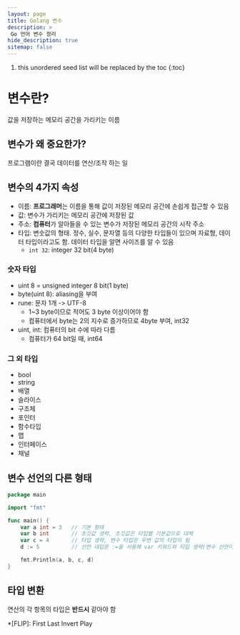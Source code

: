 ```yaml
---
layout: page
title: Golang 변수
description: >
 Go 언어 변수 정리
hide_description: true
sitemap: false
---
```


1. this unordered seed list will be replaced by the toc
{:toc}

# 변수란?

값을 저장하는 메모리 공간을 가리키는 이름

## 변수가 왜 중요한가?

프로그램이란 결국 데이터를 연산/조작 하는 일

## 변수의 4가지 속성

- 이름: **프로그래머**는 이름을 통해 값이 저장된 메모리 공간에 손쉽게 접근할 수 있음
- 값: 변수가 가리키는 메모리 공간에 저장된 값
- 주소: **컴퓨터**가 알아들을 수 있는 변수가 저장된 메모리 공간의 시작 주소
- 타입: 변숫값의 형태. 정수, 실수, 문자열 등의 다양한 타입들이 있으며 자료형, 데이터 타입이라고도 함. 데이터 타입을 알면 사이즈를 알 수 있음
    - `int 32`: integer 32 bit(4 byte)

### 숫자 타입

- uint 8 = unsigned integer 8 bit(1 byte)
- byte(uint 8): aliasing을 부여
- rune: 문자 1개 -> UTF-8
  - 1~3 byte이므로 적어도 3 byte 이상이어야 함
  - 컴퓨터에서 byte는 2의 지수로 증가하므로 4byte 부여, int32
- uint, int: 컴퓨터의 bit 수에 따라 다름
  - 컴퓨터가 64 bit일 때, int64

### 그 외 타입

- bool
- string
- 배열
- 슬라이스
- 구조체
- 포인터
- 함수타입
- 맵
- 인터페이스
- 채널

## 변수 선언의 다른 형태

```go
package main

import "fmt"

func main() {
    var a int = 3   // 기본 형태
    var b int       // 초깃값 생략, 초깃값은 타입별 기본값으로 대체
    var c = 4       // 타입 생략, 변수 타입은 우변 값의 타입이 됨
    d := 5          // 선언 대입문 :=을 사용해 var 키워드와 타입 생략(변수 선언이 번거로워 가장 많이 쓰이는 형태)

    fmt.Println(a, b, c, d)
}
```

## 타입 변환

연산의 각 항목의 타입은 **반드시** 같아야 함

*[FLIP]: First Last Invert Play
